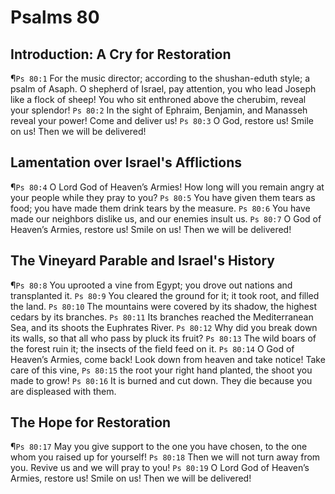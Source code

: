 # Psalms 80

## Introduction: A Cry for Restoration
¶`Ps 80:1` For the music director; according to the shushan-eduth style; a psalm of Asaph. O shepherd of Israel, pay attention, you who lead Joseph like a flock of sheep! You who sit enthroned above the cherubim, reveal your splendor!
`Ps 80:2` In the sight of Ephraim, Benjamin, and Manasseh reveal your power! Come and deliver us!
`Ps 80:3` O God, restore us! Smile on us! Then we will be delivered!

## Lamentation over Israel's Afflictions
¶`Ps 80:4` O Lord God of Heaven’s Armies! How long will you remain angry at your people while they pray to you?
`Ps 80:5` You have given them tears as food; you have made them drink tears by the measure.
`Ps 80:6` You have made our neighbors dislike us, and our enemies insult us.
`Ps 80:7` O God of Heaven’s Armies, restore us! Smile on us! Then we will be delivered!

## The Vineyard Parable and Israel's History
¶`Ps 80:8` You uprooted a vine from Egypt; you drove out nations and transplanted it.
`Ps 80:9` You cleared the ground for it; it took root, and filled the land.
`Ps 80:10` The mountains were covered by its shadow, the highest cedars by its branches.
`Ps 80:11` Its branches reached the Mediterranean Sea, and its shoots the Euphrates River.
`Ps 80:12` Why did you break down its walls, so that all who pass by pluck its fruit?
`Ps 80:13` The wild boars of the forest ruin it; the insects of the field feed on it.
`Ps 80:14` O God of Heaven’s Armies, come back! Look down from heaven and take notice! Take care of this vine,
`Ps 80:15` the root your right hand planted, the shoot you made to grow!
`Ps 80:16` It is burned and cut down. They die because you are displeased with them.

## The Hope for Restoration
¶`Ps 80:17` May you give support to the one you have chosen, to the one whom you raised up for yourself!
`Ps 80:18` Then we will not turn away from you. Revive us and we will pray to you!
`Ps 80:19` O Lord God of Heaven’s Armies, restore us! Smile on us! Then we will be delivered!
